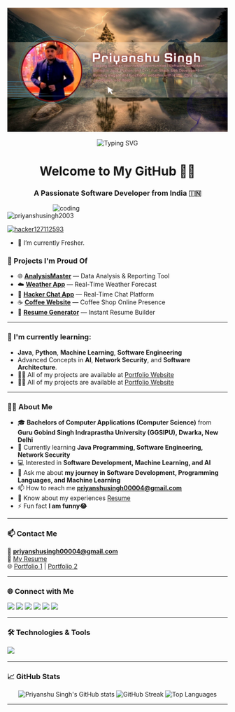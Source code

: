 ![logo](https://github.com/PRIYANSHUSINGH2003/PRIYANSHUSINGH2003/blob/fb1d139bf8f1e20708d3d7da7ef9cd592d10f612/Priyanshu%20Singh.jpg)

<!-- Banner -->
<p align="center">
  <img src="https://readme-typing-svg.herokuapp.com?font=Fira+Code&duration=3000&pause=1000&color=0AFFEF&center=true&vCenter=true&width=435&lines=Hi+%F0%9F%91%8B%2C+I'm+Priyanshu+Singh!;Software+Developer+%F0%9F%92%BB;Lifelong+Learner+%F0%9F%93%9A;Tech+Enthusiast+%F0%9F%A4%96" alt="Typing SVG" />
</p>

<h1 align="center">Welcome to My GitHub 👨‍💻</h1>
<h3 align="center">A Passionate Software Developer from India 🇮🇳</h3>
<img align="right" alt="coding" width="400" src="https://cdn.dribbble.com/users/1019864/screenshots/3079099/codeloop.gif">
<p align="left"> <img src="https://komarev.com/ghpvc/?username=priyanshusingh2003&label=Profile%20views&color=0e75b6&style=flat" alt="priyanshusingh2003"/> </p>

<p align="left"> <a href="https://twitter.com/hacker127112593" target="blank"><img src="https://img.shields.io/twitter/follow/hacker127112593?logo=twitter&style=for-the-badge" alt="hacker127112593" /></a> </p>

- 🔭 I’m currently Fresher.

### 🔭 Projects I'm Proud Of
- 🌐 [**AnalysisMaster**](https://data-progress-report.streamlit.app/) — Data Analysis & Reporting Tool  
- ☁️ [**Weather App**](https://weather-detail-api-app.netlify.app) — Real-Time Weather Forecast  
- 💬 [**Hacker Chat App**](https://chatapp-lctw.onrender.com/) — Real-Time Chat Platform  
- ☕ [**Coffee Website**](https://coffeeshopwebsitedemo.netlify.app/) — Coffee Shop Online Presence  
- 📄 [**Resume Generator**](https://cv-and-resume-generator.netlify.app/) — Instant Resume Builder  

---
### 🌱 I'm currently learning:
- **Java**, **Python**, **Machine Learning**, **Software Engineering**  
- Advanced Concepts in **AI**, **Network Security**, and **Software Architecture**.
- 👨‍💻 All of my projects are available at [Portfolio Website](https://priyanshusinghportfolio.onrender.com/)
- 👨‍💻 All of my projects are available at [Portfolio Website](https://my-portfolio-website-0.netlify.app/)
---

### 👨‍💻 About Me
- 🎓 **Bachelors of Computer Applications (Computer Science)** from **Guru Gobind Singh Indraprastha University (GGSIPU), Dwarka, New Delhi**
- 🌱 Currently learning **Java Programming, Software Engineering, Network Security**
- 💻 Interested in **Software Development, Machine Learning, and AI**
- 💬 Ask me about **my journey in Software Development, Programming Languages, and Machine Learning**
- 📫 How to reach me **priyanshusingh00004@gmail.com**
- 📄 Know about my experiences [Resume](https://docs.google.com/document/d/13T1suCL8hoPA40v6Eqy8sEhoO1rFqa7p9Yf-DMBqI_w/edit?usp=drive_web&ouid=104491465904036856215)
- ⚡ Fun fact **I am funny😂**
  
---
### 📫 Contact Me  
📧 **priyanshusingh00004@gmail.com**  
📄 [My Resume](https://docs.google.com/document/d/13T1suCL8hoPA40v6Eqy8sEhoO1rFqa7p9Yf-DMBqI_w/edit)  
🌐 [Portfolio 1](https://priyanshusinghportfolio.onrender.com) | [Portfolio 2](https://my-portfolio-website-0.netlify.app/)  

---

### 🌐 Connect with Me  
<p align="left">
  <a href="https://twitter.com/hacker127112593"><img src="https://img.shields.io/badge/-Twitter-1DA1F2?style=flat-square&logo=twitter&logoColor=white"/></a>
  <a href="https://linkedin.com/in/priyanshusingh2003"><img src="https://img.shields.io/badge/-LinkedIn-0A66C2?style=flat-square&logo=linkedin&logoColor=white"/></a>
  <a href="https://fb.com/priyanshusingh.rajawat.37"><img src="https://img.shields.io/badge/-Facebook-1877F2?style=flat-square&logo=facebook&logoColor=white"/></a>
  <a href="https://instagram.com/___priyanshusinghrajawat___/"><img src="https://img.shields.io/badge/-Instagram-E4405F?style=flat-square&logo=instagram&logoColor=white"/></a>
  <a href="https://www.youtube.com/c/@technicalworld9464"><img src="https://img.shields.io/badge/-YouTube-FF0000?style=flat-square&logo=youtube&logoColor=white"/></a>
  <a href="https://www.hackerrank.com/@priyanshusingh07"><img src="https://img.shields.io/badge/-HackerRank-2EC866?style=flat-square&logo=hackerrank&logoColor=white"/></a>
</p>

---

### 🛠️ Technologies & Tools
<p align="left">
  <img src="https://skillicons.dev/icons?i=java,python,cpp,react,nodejs,express,mysql,php,html,css,tailwind,flask,bootstrap,photoshop,js,matlab,oracle" />
</p>

---

### 📈 GitHub Stats
<p align="center">
  <img src="https://github-readme-stats.vercel.app/api?username=priyanshusingh2003&show_icons=true&theme=radical" alt="Priyanshu Singh's GitHub stats"/>
  <img src="https://github-readme-streak-stats.herokuapp.com/?user=priyanshusingh2003&theme=radical" alt="GitHub Streak"/>
  <img src="https://github-readme-stats.vercel.app/api/top-langs/?username=priyanshusingh2003&layout=compact&theme=radical" alt="Top Languages"/>
</p>

---

